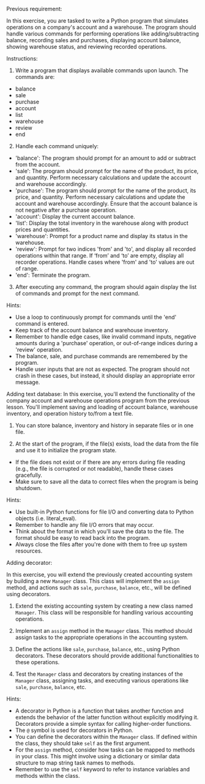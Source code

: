 Previous requirement:

In this exercise, you are tasked to write a Python program that simulates operations on a company's account and a warehouse. The program should handle various commands for performing operations like adding/subtracting balance, recording sales and purchases, displaying account balance, showing warehouse status, and reviewing recorded operations.

Instructions:

1. Write a program that displays available commands upon launch. The commands are: 
  - balance
  - sale
  - purchase
  - account
  - list
  - warehouse
  - review
  - end

2. Handle each command uniquely:
  - 'balance': The program should prompt for an amount to add or subtract from the account.
  - 'sale': The program should prompt for the name of the product, its price, and quantity. Perform necessary calculations and update the account and warehouse accordingly.
  - 'purchase': The program should prompt for the name of the product, its price, and quantity. Perform necessary calculations and update the account and warehouse accordingly. Ensure that the account balance is not negative after a purchase operation.
  - 'account': Display the current account balance.
  - 'list': Display the total inventory in the warehouse along with product prices and quantities.
  - 'warehouse': Prompt for a product name and display its status in the warehouse.
  - 'review': Prompt for two indices 'from' and 'to', and display all recorded operations within that range. If ‘from’ and ‘to’ are empty, display all recorder operations. Handle cases where 'from' and 'to' values are out of range.
  - 'end': Terminate the program.

3. After executing any command, the program should again display the list of commands and prompt for the next command.

Hints:

- Use a loop to continuously prompt for commands until the 'end' command is entered.
- Keep track of the account balance and warehouse inventory.
- Remember to handle edge cases, like invalid command inputs, negative amounts during a 'purchase' operation, or out-of-range indices during a 'review' operation.
- The balance, sale, and purchase commands are remembered by the program.
- Handle user inputs that are not as expected. The program should not crash in these cases, but instead, it should display an appropriate error message.


Adding text database:
In this exercise, you'll extend the functionality of the company account and warehouse operations program from the previous lesson. You'll implement saving and loading of account balance, warehouse inventory, and operation history to/from a text file.

1. You can store balance, inventory and history in separate files or in one file.

2. At the start of the program, if the file(s) exists, load the data from the file and use it to initialize the program state.
  - If the file does not exist or if there are any errors during file reading (e.g., the file is corrupted or not readable), handle these cases gracefully.
  - Make sure to save all the data to correct files when the program is being shutdown.

Hints:

- Use built-in Python functions for file I/O and converting data to Python objects (i.e. literal_eval).
- Remember to handle any file I/O errors that may occur.
- Think about the format in which you'll save the data to the file. The format should be easy to read back into the program.
- Always close the files after you're done with them to free up system resources.

Adding decorator:

In this exercise, you will extend the previously created accounting system by building a new `Manager` class. This class will implement the `assign` method, and actions such as `sale`, `purchase`, `balance`, etc., will be defined using decorators.

1. Extend the existing accounting system by creating a new class named `Manager`. This class will be responsible for handling various accounting operations.

2. Implement an `assign` method in the `Manager` class. This method should assign tasks to the appropriate operations in the accounting system.

3. Define the actions like `sale`, `purchase`, `balance`, etc., using Python decorators. These decorators should provide additional functionalities to these operations.

4. Test the `Manager` class and decorators by creating instances of the `Manager` class, assigning tasks, and executing various operations like `sale`, `purchase`, `balance`, etc.

Hints:

- A decorator in Python is a function that takes another function and extends the behavior of the latter function without explicitly modifying it. Decorators provide a simple syntax for calling higher-order functions.
- The `@` symbol is used for decorators in Python.
- You can define the decorators within the `Manager` class. If defined within the class, they should take `self` as the first argument.
- For the `assign` method, consider how tasks can be mapped to methods in your class. This might involve using a dictionary or similar data structure to map string task names to methods.
- Remember to use the `self` keyword to refer to instance variables and methods within the class.
